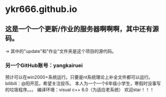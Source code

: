 # ykr666.github.io
## 这是一个一个更新/作业的服务器啊啊啊，其中还有源码。
-> 其中的"update"和"作业"文件夹是这个项目的源代码。
### 另一个GitHub账号：yangkairuei
预计可以在win2000+系统运行。只要是nt系统理论上补全文件都可以运行。
bilibili：@阳开蕊，希望关注投币。
本人为一个一个6年级小学生，寒假时没事写的垃圾程序。。。
编译环境：visual c++ 6.0（为适应老系统）
欢迎star！！！
